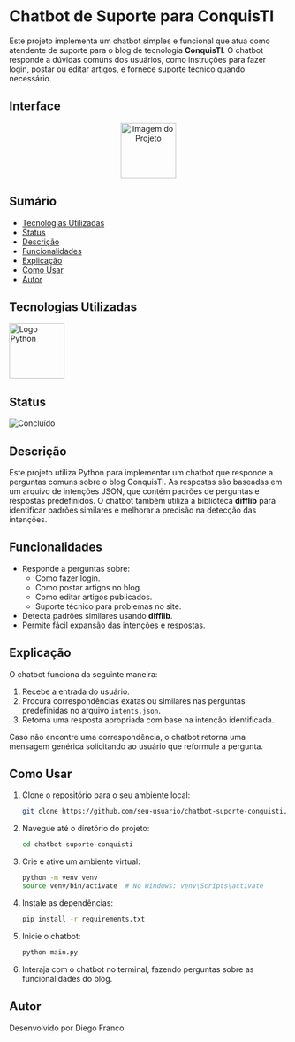 # Chatbot de Suporte para ConquisTI

Este projeto implementa um chatbot simples e funcional que atua como atendente de suporte para o blog de tecnologia **ConquisTI**. O chatbot responde a dúvidas comuns dos usuários, como instruções para fazer login, postar ou editar artigos, e fornece suporte técnico quando necessário.

## Interface

<div align="center">
  <img src="img/logo.png" alt="Imagem do Projeto" width="100">
</div>

## Sumário

- [Tecnologias Utilizadas](#tecnologias-utilizadas)
- [Status](#status)
- [Descrição](#descrição)
- [Funcionalidades](#funcionalidades)
- [Explicação](#explicação)
- [Como Usar](#como-usar)
- [Autor](#autor)

## Tecnologias Utilizadas

<div style="display: flex; flex-direction: row;">
  <div style="margin-right: 20px; display: flex; justify-content: flex-start;">
    <img src="img/python.png" alt="Logo Python" width="100"/>
  </div>
</div>

## Status

![Concluído](http://img.shields.io/static/v1?label=STATUS&message=CONCLUIDO&color=GREEN&style=for-the-badge)

## Descrição

Este projeto utiliza Python para implementar um chatbot que responde a perguntas comuns sobre o blog ConquisTI. As respostas são baseadas em um arquivo de intenções JSON, que contém padrões de perguntas e respostas predefinidos. O chatbot também utiliza a biblioteca **difflib** para identificar padrões similares e melhorar a precisão na detecção das intenções.

## Funcionalidades

- Responde a perguntas sobre:
  - Como fazer login.
  - Como postar artigos no blog.
  - Como editar artigos publicados.
  - Suporte técnico para problemas no site.
- Detecta padrões similares usando **difflib**.
- Permite fácil expansão das intenções e respostas.

## Explicação

O chatbot funciona da seguinte maneira:
1. Recebe a entrada do usuário.
2. Procura correspondências exatas ou similares nas perguntas predefinidas no arquivo `intents.json`.
3. Retorna uma resposta apropriada com base na intenção identificada.

Caso não encontre uma correspondência, o chatbot retorna uma mensagem genérica solicitando ao usuário que reformule a pergunta.

## Como Usar

1. Clone o repositório para o seu ambiente local:
   ```bash
   git clone https://github.com/seu-usuario/chatbot-suporte-conquisti.git
   ```

2. Navegue até o diretório do projeto:
   ```bash
   cd chatbot-suporte-conquisti
   ```

3. Crie e ative um ambiente virtual:
   ```bash
   python -m venv venv
   source venv/bin/activate  # No Windows: venv\Scripts\activate
   ```

4. Instale as dependências:
   ```bash
   pip install -r requirements.txt
   ```

5. Inicie o chatbot:
   ```bash
   python main.py
   ```

6. Interaja com o chatbot no terminal, fazendo perguntas sobre as funcionalidades do blog.

## Autor

Desenvolvido por Diego Franco

